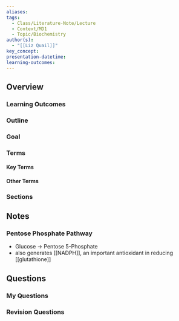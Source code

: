 ```yaml
---
aliases: 
tags:
  - Class/Literature-Note/Lecture
  - Context/MD1
  - Topic/Biochemistry
author(s):
  - "[[Liz Quail]]"
key_concept: 
presentation-datetime: 
learning-outcomes:
---
```



## Overview
### Learning Outcomes

### Outline

### Goal

### Terms
#### Key Terms

#### Other Terms

### Sections


## Notes

### Pentose Phosphate Pathway

- Glucose -> Pentose 5-Phosphate
- also generates [[NADPH]], an important antioxidant in reducing [[glutathione]]

## Questions

### My Questions
### Revision Questions




